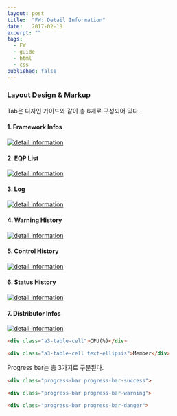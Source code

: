 ```yaml
---
layout: post
title:  "FW: Detail Information"
date:   2017-02-10
excerpt: ""
tags:
  - FW
  - guide
  - html
  - css
published: false
---
```


### Layout Design & Markup

Tab은 디자인 가이드와 같이 총 6개로 구성되어 있다.

#### 1. Framework Infos

<a href="{{ site.url }}/images/works/20170210/image-1.jpg"><img src="{{ site.url }}/images/works/20170210/image-1.jpg" alt="detail information"></a>

#### 2. EQP List

<a href="{{ site.url }}/images/works/20170210/image-2.jpg"><img src="{{ site.url }}/images/works/20170210/image-2.jpg" alt="detail information"></a>

#### 3. Log

<a href="{{ site.url }}/images/works/20170210/image-3.jpg"><img src="{{ site.url }}/images/works/20170210/image-3.jpg" alt="detail information"></a>

#### 4. Warning History

<a href="{{ site.url }}/images/works/20170210/image-4.jpg"><img src="{{ site.url }}/images/works/20170210/image-4.jpg" alt="detail information"></a>

#### 5. Control History

<a href="{{ site.url }}/images/works/20170210/image-5.jpg"><img src="{{ site.url }}/images/works/20170210/image-5.jpg" alt="detail information"></a>

#### 6. Status History

<a href="{{ site.url }}/images/works/20170210/image-6.jpg"><img src="{{ site.url }}/images/works/20170210/image-6.jpg" alt="detail information"></a>

<!--
#### 7. Member Infos

<a href="{{ site.url }}/images/works/20170210/image-7.jpg"><img src="{{ site.url }}/images/works/20170210/image-7.jpg" alt="detail information"></a>
-->

#### 7. Distributor Infos

<a href="{{ site.url }}/images/works/20170210/image-8.jpg"><img src="{{ site.url }}/images/works/20170210/image-8.jpg" alt="detail information"></a>
<br>

<!--Table은 기본으로 가운데 정렬이며, 글자가 들어가는 항목은 모두 좌측 정렬이다.-->

```html
<div class="a3-table-cell">CPU(%)</div>

<div class="a3-table-cell text-ellipsis">Member</div>
```

Progress bar는 총 3가지로 구분된다.

```html
<div class="progress-bar progress-bar-success">

<div class="progress-bar progress-bar-warning">

<div class="progress-bar progress-bar-danger">
```